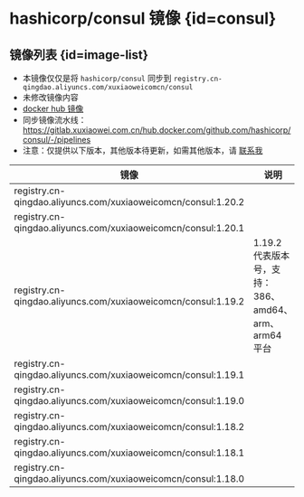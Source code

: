 # hashicorp/consul 镜像 {id=consul}

## 镜像列表 {id=image-list}

- 本镜像仅仅是将 `hashicorp/consul` 同步到 `registry.cn-qingdao.aliyuncs.com/xuxiaoweicomcn/consul`
- 未修改镜像内容
- [docker hub 镜像](https://hub.docker.com/r/hashicorp/consul)
- 同步镜像流水线：https://gitlab.xuxiaowei.com.cn/hub.docker.com/github.com/hashicorp/consul/-/pipelines
- 注意：仅提供以下版本，其他版本待更新，如需其他版本，请 [联系我](../../../guide/website.md)

| 镜像                                                            | 说明                                     |
|---------------------------------------------------------------|----------------------------------------|
| registry.cn-qingdao.aliyuncs.com/xuxiaoweicomcn/consul:1.20.2 |                                        |
| registry.cn-qingdao.aliyuncs.com/xuxiaoweicomcn/consul:1.20.1 |                                        |
| registry.cn-qingdao.aliyuncs.com/xuxiaoweicomcn/consul:1.19.2 | 1.19.2 代表版本号，支持：386、amd64、arm、arm64 平台 |
| registry.cn-qingdao.aliyuncs.com/xuxiaoweicomcn/consul:1.19.1 |                                        |
| registry.cn-qingdao.aliyuncs.com/xuxiaoweicomcn/consul:1.19.0 |                                        |
| registry.cn-qingdao.aliyuncs.com/xuxiaoweicomcn/consul:1.18.2 |                                        |
| registry.cn-qingdao.aliyuncs.com/xuxiaoweicomcn/consul:1.18.1 |                                        |
| registry.cn-qingdao.aliyuncs.com/xuxiaoweicomcn/consul:1.18.0 |                                        |

<style>

._image_registry_cn-qingdao_aliyuncs_com_xuxiaoweicomcn_consul table tr th:nth-child(1), 
._image_registry_cn-qingdao_aliyuncs_com_xuxiaoweicomcn_consul table tr td:nth-child(1) {
    min-width: 445px;
}

._image_registry_cn-qingdao_aliyuncs_com_xuxiaoweicomcn_consul table tr th:nth-child(2), 
._image_registry_cn-qingdao_aliyuncs_com_xuxiaoweicomcn_consul table tr td:nth-child(2) {
    min-width: 395px;
}

</style>